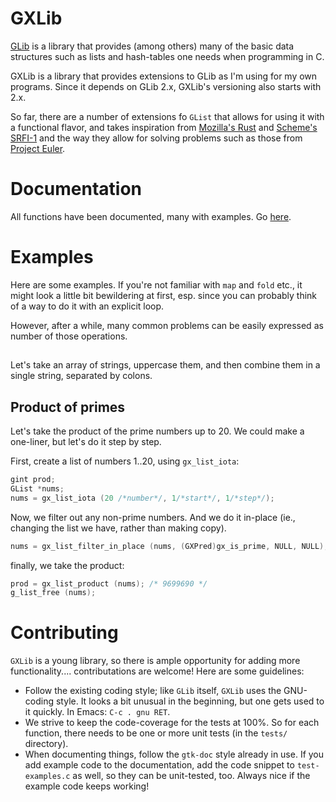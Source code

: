 # GXLib

[GLib](https://developer.gnome.org/glib/) is a library that provides
(among others) many of the basic data structures such as lists and
hash-tables one needs when programming in C.

GXLib is a library that provides extensions to GLib as I'm using for
my own programs. Since it depends on GLib 2.x, GXLib's versioning also
starts with 2.x.

So far, there are a number of extensions fo `GList` that allows for
using it with a functional flavor, and takes inspiration from
[Mozilla's Rust](https://www.rust-lang.org) and
[Scheme's SRFI-1](http://srfi.schemers.org/srfi-1/srfi-1.html) and the
way they allow for solving problems such as those from
[Project Euler](https://projecteuler.net).

# Documentation

All functions have been documented, many with examples. Go
[here](http://www.djcbsoftware.nl/code/gxlib/).

# Examples

Here are some examples. If you're not familiar with ``map`` and
``fold`` etc., it might look a little bit bewildering at first,
esp. since you can probably think of a way to do it with an explicit
loop.

However, after a while, many common problems can be easily expressed
as number of those operations.

##

Let's take an array of strings, uppercase them, and then combine them
in a single string, separated by colons.

## Product of primes

Let's take the product of the prime numbers up to 20. We could make a
one-liner, but let's do it step by step.

First, create a list of numbers 1..20, using ``gx_list_iota``:
``` c
gint prod;
GList *nums;
nums = gx_list_iota (20 /*number*/, 1/*start*/, 1/*step*/);
```

Now, we filter out any non-prime numbers. And we do it in-place (ie.,
changing the list we have, rather than making copy).

``` c
nums = gx_list_filter_in_place (nums, (GXPred)gx_is_prime, NULL, NULL);
```

finally, we take the product:

``` c
prod = gx_list_product (nums); /* 9699690 */
g_list_free (nums);
```

# Contributing

`GXLib` is a young library, so there is ample opportunity for adding
more functionality.... contributations are welcome! Here are some
guidelines:

- Follow the existing coding style; like `GLib` itself, `GXLib` uses
  the GNU-coding style. It looks a bit unusual in the beginning, but
  one gets used to it quickly. In Emacs: `C-c . gnu RET`.
- We strive to keep the code-coverage for the tests at 100%. So for
  each function, there needs to be one or more unit tests (in the
  `tests/` directory).
- When documenting things, follow the `gtk-doc` style already in
  use. If you add example code to the documentation, add the code
  snippet to `test-examples.c` as well, so they can be unit-tested,
  too. Always nice if the example code keeps working!




